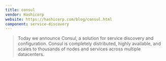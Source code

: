 ```yaml
---
title: consul
vendor: Hashicorp
website: https://hashicorp.com/blog/consul.html
component: service-discovery
---
```

> Today we announce Consul, a solution for service discovery and configuration. Consul is completely distributed, highly available, and scales to thousands of nodes and services across multiple datacenters.
